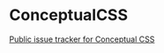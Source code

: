 ConceptualCSS
=============

[Public issue tracker for Conceptual CSS](https://github.com/tqc/ConceptualCSS-public/issues)

